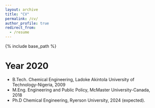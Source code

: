 ```yaml
---
layout: archive
title: "CV"
permalink: /cv/
author_profile: true
redirect_from:
  - /resume
---
```


{% include base_path %}

Year 2020
======
* B.Tech. Chemical Engineering, Ladoke Akintola University of Technology-Nigeria, 2009
* M.Eng. Engineering and Public Policy, McMaster University-Canada, 2018
* Ph.D Chemical Engineering, Ryerson University, 2024 (expected).
